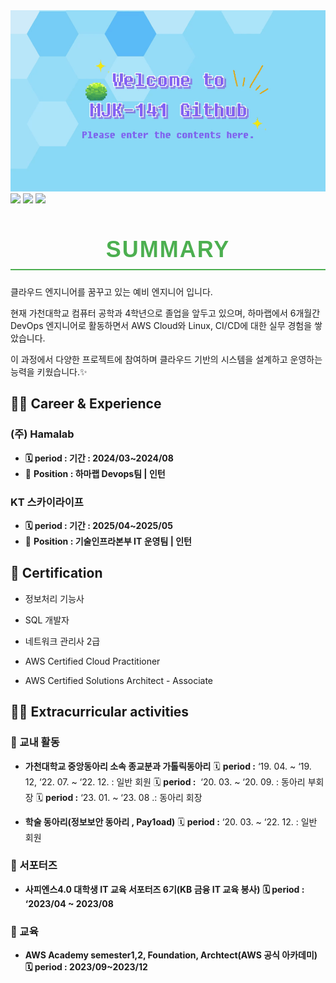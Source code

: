 <div align="center">
  <img src="asset\github_profile.gif" />
</div>
<a href="www.linkedin.com/in/재만-김-576ba7309"><img src="https://img.shields.io/badge/Linkedin-0A66C2?style=flat-square&logo=linkedin"/></a> <a href="https://www.instagram.com/kjm6561/"><img src="https://img.shields.io/badge/Instagram-E4405F?style=flat-square&logo=Instagram&logoColor=white"/></a> <a href="링크"><img src="https://img.shields.io/badge/Notion-000000?style=flat-square&logo=Notion&logoColor=로고색"/></a>


<h1 style="font-family: Arial, sans-serif; color: #4CAF50; text-align: center; font-size: 36px; text-transform: uppercase; letter-spacing: 2px; border-bottom: 2px solid #4CAF50; padding-bottom: 10px; ">Summary</h1>

클라우드 엔지니어를 꿈꾸고 있는 예비 엔지니어 입니다.

현재 가천대학교 컴퓨터 공학과 4학년으로 졸업을 앞두고 있으며, 하마랩에서 6개월간 DevOps 엔지니어로 활동하면서 AWS Cloud와 Linux, CI/CD에 대한 실무 경험을 쌓았습니다.

이 과정에서 다양한 프로젝트에 참여하며 클라우드 기반의 시스템을 설계하고 운영하는 능력을 키웠습니다.✨

## ✍🏻 Career & Experience
### **(주) Hamalab**
- **🗓️ period : 기간 : 2024/03~2024/08**
- 👔 **Position : 하마랩 Devops팀 | 인턴**

### **KT 스카이라이프**
- **🗓️ period : 기간 : 2025/04~2025/05**
- 👔 **Position : 기술인프라본부 IT 운영팀 | 인턴**

## 🔎 Certification
- 정보처리 기능사

- SQL 개발자

- 네트워크 관리사 2급

- AWS Certified Cloud Practitioner

- AWS Certified Solutions Architect - Associate

## 🙋🏻 Extracurricular activities
### 💬 교내 활동
- **가천대학교 중앙동아리 소속 종교분과 가톨릭동아리**
    🗓️ **period :** ‘19. 04. ~ ‘19. 12, ‘22. 07. ~ ‘22. 12. : 일반 회원
    🗓️ **period :**  ‘20. 03. ~ ‘20. 09. : 동아리 부회장
    🗓️ **period :** ‘23. 01. ~ ‘23. 08 .: 동아리 회장

- **학술 동아리(정보보안 동아리 , Pay1oad)**
    🗓️ **period :** ‘20. 03. ~ ‘22. 12. : 일반 회원
    
### 💬 서포터즈
- **사피엔스4.0 대학생 IT 교육 서포터즈 6기(KB 금융 IT 교육 봉사)**
    **🗓️ period : ‘2023/04 ~ 2023/08**

### 💬 교육
- **AWS Academy semester1,2, Foundation, Archtect(AWS 공식 아카데미)**
    **🗓️ period : 2023/09~2023/12**
